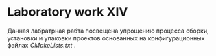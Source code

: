 # Laboratory work XIV
Данная лабратрная рабта посвещена упрощению процесса сборки, установки и упаковки проектов основанных на конфигурационных файлах *CMakeLists.txt* .
